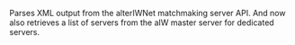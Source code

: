 Parses XML output from the alterIWNet matchmaking server API.
And now also retrieves a list of servers from the aIW master server for dedicated servers.